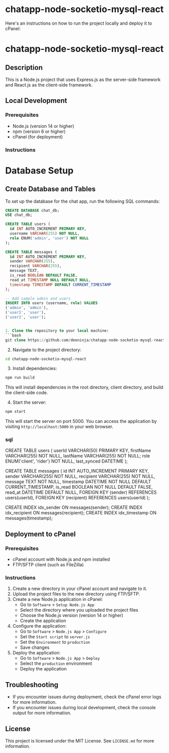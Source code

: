 # chatapp-node-socketio-mysql-react


Here's an instructions on how to run the project locally and deploy it to cPanel:

**chatapp-node-socketio-mysql-react**
================

**Description**
---------------

This is a Node.js project that uses Express.js as the server-side framework and React.js as the client-side framework.

**Local Development**
--------------------

### Prerequisites

* Node.js (version 14 or higher)
* npm (version 6 or higher)
* cPanel (for deployment)

### Instructions

# Database Setup

## Create Database and Tables

To set up the database for the chat app, run the following SQL commands:

```sql
CREATE DATABASE chat_db;
USE chat_db;

CREATE TABLE users (
  id INT AUTO_INCREMENT PRIMARY KEY,
  username VARCHAR(255) NOT NULL,
  role ENUM('admin', 'user') NOT NULL
);

CREATE TABLE messages (
  id INT AUTO_INCREMENT PRIMARY KEY,
  sender VARCHAR(255),
  recipient VARCHAR(255),
  message TEXT,
  is_read BOOLEAN DEFAULT FALSE,
  read_at TIMESTAMP NULL DEFAULT NULL,
  timestamp TIMESTAMP DEFAULT CURRENT_TIMESTAMP
);

-- Add sample admin and users
INSERT INTO users (username, role) VALUES 
('admin', 'admin'),
('user1', 'user'),
('user2', 'user');


1. Clone the repository to your local machine:
```bash
git clone https://github.com/deoninja/chatapp-node-socketio-mysql-react.git
```
2. Navigate to the project directory:
```bash
cd chatapp-node-socketio-mysql-react
```
3. Install dependencies:
```bash
npm run build
```
This will install dependencies in the root directory, client directory, and build the client-side code.

4. Start the server:
```bash
npm start
```
This will start the server on port 5000. You can access the application by visiting `http://localhost:5000` in your web browser.


### sql
CREATE TABLE users (
  userId VARCHAR(50) PRIMARY KEY,
  firstName VARCHAR(255) NOT NULL,
  lastName VARCHAR(255) NOT NULL;
  role ENUM('client', 'rider') NOT NULL,
  last_synced DATETIME
);


CREATE TABLE messages (
  id INT AUTO_INCREMENT PRIMARY KEY,
  sender VARCHAR(255) NOT NULL,
  recipient VARCHAR(255) NOT NULL,
  message TEXT NOT NULL,
  timestamp DATETIME NOT NULL DEFAULT CURRENT_TIMESTAMP,
  is_read BOOLEAN NOT NULL DEFAULT FALSE,
  read_at DATETIME DEFAULT NULL,
  FOREIGN KEY (sender) REFERENCES users(userId),
  FOREIGN KEY (recipient) REFERENCES users(userId)
);

CREATE INDEX idx_sender ON messages(sender);
CREATE INDEX idx_recipient ON messages(recipient);
CREATE INDEX idx_timestamp ON messages(timestamp);

**Deployment to cPanel**
-------------------------

### Prerequisites

* cPanel account with Node.js and npm installed
* FTP/SFTP client (such as FileZilla)

### Instructions

1. Create a new directory in your cPanel account and navigate to it.
2. Upload the project files to the new directory using FTP/SFTP.
3. Create a new Node.js application in cPanel:
	* Go to `Software` > `Setup Node.js App`
	* Select the directory where you uploaded the project files
	* Choose the Node.js version (version 14 or higher)
	* Create the application
4. Configure the application:
	* Go to `Software` > `Node.js App` > `Configure`
	* Set the `Start script` to `server.js`
	* Set the `Environment` to `production`
	* Save changes
5. Deploy the application:
	* Go to `Software` > `Node.js App` > `Deploy`
	* Select the `production` environment
	* Deploy the application

**Troubleshooting**
-------------------

* If you encounter issues during deployment, check the cPanel error logs for more information.
* If you encounter issues during local development, check the console output for more information.

**License**
----------

This project is licensed under the MIT License. See `LICENSE.md` for more information.
